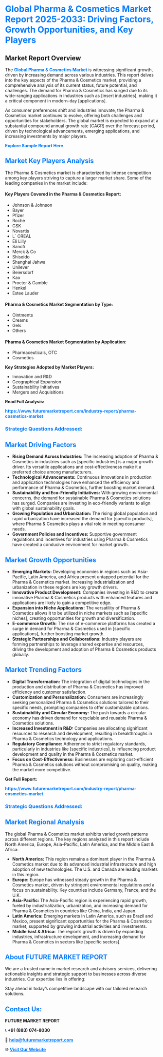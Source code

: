 <h1 style="color: #007BFF;">Global Pharma & Cosmetics Market Report 2025-2033: Driving Factors, Growth Opportunities, and Key Players</h1>

<section id="overview">
<h2>Market Report Overview</h2>
<p>The <a href="https://www.futuremarketreport.com/industry-report/pharma-cosmetics-market" style="color: #007BFF; text-decoration: none;"><strong>Global Pharma & Cosmetics Market</strong></a> is witnessing significant growth, driven by increasing demand across various industries. This report delves into the key aspects of the Pharma & Cosmetics market, providing a comprehensive analysis of its current status, future potential, and challenges. The demand for Pharma & Cosmetics has surged due to its wide-ranging applications in industries such as [insert industries], making it a critical component in modern-day [applications].</p>
<p>As consumer preferences shift and industries innovate, the Pharma & Cosmetics market continues to evolve, offering both challenges and opportunities for stakeholders. The global market is expected to expand at a substantial compound annual growth rate (CAGR) over the forecast period, driven by technological advancements, emerging applications, and increasing investments by major players.</p>
</section>

<section id="overview">
<p><a href="https://www.futuremarketreport.com/request-sample/reportId=80437" style="color: #007BFF; text-decoration: none;"><strong>Explore Sample Report Here</strong></a></p>
</section>

<section id="key-players">
<h2 style="color: #007BFF;">Market Key Players Analysis</h2>
<p>The Pharma & Cosmetics market is characterized by intense competition among key players striving to capture a larger market share. Some of the leading companies in the market include:</p>
<h4>Key Players Covered in the Pharma & Cosmetics Report:</h4>
<ul><li>Johnson &amp; Johnson</li><li>Bayer</li><li>Pfizer</li><li>Roche</li><li>GSK</li><li>Novartis</li><li>L` OREAL</li><li>Eli Lilly</li><li>Sanofi</li><li>Merck &amp; Co</li><li>Shiseido</li><li>Shanghai Jahwa</li><li>Unilever</li><li>Beiersdorf</li><li>Kao</li><li>Procter &amp; Gamble</li><li>Henkel</li><li>Estee Lauder</li></ul>
<h4>Pharma & Cosmetics Market Segmentation by Type:</h4>
<ul><li>Ointments</li><li>Creams</li><li>Gels</li><li>Others</li></ul>

<h4>Pharma & Cosmetics Market Segmentation by Application:</h4>
<ul><li>Pharmaceuticals, OTC</li><li>Cosmetics</li></ul>
<p><strong>Key Strategies Adopted by Market Players:</strong></p>
<ul>
<li>Innovation and R&D</li>
<li>Geographical Expansion</li>
<li>Sustainability Initiatives</li>
<li>Mergers and Acquisitions</li>
</ul>
</section>

<section>
<p><strong>Read Full Analysis: </strong></p><a href="https://www.futuremarketreport.com/industry-report/pharma-cosmetics-market" style="color: #007BFF; text-decoration: none;"><strong>https://www.futuremarketreport.com/industry-report/pharma-cosmetics-market</strong></a>
<h3 style="color: #007BFF;">Strategic Questions Addressed:</h3>
</section>

<section id="driving-factors">
<h2 style="color: #007BFF;">Market Driving Factors</h2>
<ul>
<li><strong>Rising Demand Across Industries:</strong> The increasing adoption of Pharma & Cosmetics in industries such as [specific industries] is a major growth driver. Its versatile applications and cost-effectiveness make it a preferred choice among manufacturers.</li>
<li><strong>Technological Advancements:</strong> Continuous innovations in production and application technologies have enhanced the efficiency and performance of Pharma & Cosmetics, further boosting market demand.</li>
<li><strong>Sustainability and Eco-Friendly Initiatives:</strong> With growing environmental concerns, the demand for sustainable Pharma & Cosmetics solutions has surged. Companies are investing in eco-friendly variants to align with global sustainability goals.</li>
<li><strong>Growing Population and Urbanization:</strong> The rising global population and rapid urbanization have increased the demand for [specific products], where Pharma & Cosmetics plays a vital role in meeting consumer needs.</li>
<li><strong>Government Policies and Incentives:</strong> Supportive government regulations and incentives for industries using Pharma & Cosmetics have created a conducive environment for market growth.</li>
</ul>
</section>

<section id="growth-opportunities">
<h2 style="color: #007BFF;">Market Growth Opportunities</h2>
<ul>
<li><strong>Emerging Markets:</strong> Developing economies in regions such as Asia-Pacific, Latin America, and Africa present untapped potential for the Pharma & Cosmetics market. Increasing industrialization and urbanization in these regions are key growth drivers.</li>
<li><strong>Innovative Product Development:</strong> Companies investing in R&D to create innovative Pharma & Cosmetics products with enhanced features and applications are likely to gain a competitive edge.</li>
<li><strong>Expansion into Niche Applications:</strong> The versatility of Pharma & Cosmetics allows it to be utilized in niche markets such as [specific niches], creating opportunities for growth and diversification.</li>
<li><strong>E-commerce Growth:</strong> The rise of e-commerce platforms has created a surge in demand for Pharma & Cosmetics used in [specific applications], further boosting market growth.</li>
<li><strong>Strategic Partnerships and Collaborations:</strong> Industry players are forming partnerships to leverage shared expertise and resources, driving the development and adoption of Pharma & Cosmetics products globally.</li>
</ul>
</section>

<section id="trending-factors">
<h2 style="color: #007BFF;">Market Trending Factors</h2>
<ul>
<li><strong>Digital Transformation:</strong> The integration of digital technologies in the production and distribution of Pharma & Cosmetics has improved efficiency and customer satisfaction.</li>
<li><strong>Customization and Personalization:</strong> Consumers are increasingly seeking personalized Pharma & Cosmetics solutions tailored to their specific needs, prompting companies to offer customizable options.</li>
<li><strong>Sustainability and Circular Economy:</strong> The push towards a circular economy has driven demand for recyclable and reusable Pharma & Cosmetics solutions.</li>
<li><strong>Increased Investment in R&D:</strong> Companies are allocating significant resources to research and development, resulting in breakthroughs in Pharma & Cosmetics technology and applications.</li>
<li><strong>Regulatory Compliance:</strong> Adherence to strict regulatory standards, particularly in industries like [specific industries], is influencing product development and quality in the Pharma & Cosmetics market.</li>
<li><strong>Focus on Cost-Effectiveness:</strong> Businesses are exploring cost-efficient Pharma & Cosmetics solutions without compromising on quality, making the market more competitive.</li>
</ul>
</section>

<section>
<p><strong>Get Full Report: </strong></p><a href="https://www.futuremarketreport.com/industry-report/pharma-cosmetics-market" style="color: #007BFF; text-decoration: none;"><strong>https://www.futuremarketreport.com/industry-report/pharma-cosmetics-market</strong></a>
<h3 style="color: #007BFF;">Strategic Questions Addressed:</h3>
</section>


<section id="regional-analysis">
<h2 style="color: #007BFF;">Market Regional Analysis</h2>
<p>The global Pharma & Cosmetics market exhibits varied growth patterns across different regions. The key regions analyzed in this report include North America, Europe, Asia-Pacific, Latin America, and the Middle East & Africa:</p>
<ul>
<li><strong>North America:</strong> This region remains a dominant player in the Pharma & Cosmetics market due to its advanced industrial infrastructure and high adoption of new technologies. The U.S. and Canada are leading markets in this region.</li>
<li><strong>Europe:</strong> Europe has witnessed steady growth in the Pharma & Cosmetics market, driven by stringent environmental regulations and a focus on sustainability. Key countries include Germany, France, and the U.K.</li>
<li><strong>Asia-Pacific:</strong> The Asia-Pacific region is experiencing rapid growth, fueled by industrialization, urbanization, and increasing demand for Pharma & Cosmetics in countries like China, India, and Japan.</li>
<li><strong>Latin America:</strong> Emerging markets in Latin America, such as Brazil and Mexico, present significant opportunities for the Pharma & Cosmetics market, supported by growing industrial activities and investments.</li>
<li><strong>Middle East & Africa:</strong> The region’s growth is driven by expanding industries, infrastructure development, and increasing demand for Pharma & Cosmetics in sectors like [specific sectors].</li>
</ul>
</section>

<footer>
<h2 style="color: #007BFF;">About FUTURE MARKET REPORT</h2>
<p>We are a trusted name in market research and advisory services, delivering actionable insights and strategic support to businesses across diverse industries. Our expertise lies in offering:</p>

<p>Stay ahead in today’s competitive landscape with our tailored research solutions.</p>

<h2 style="color: #007BFF;">Contact Us:</h2>
<p><strong>FUTURE MARKET REPORT</strong></p>
<p>📞 <strong>+91 (883) 074-8030</strong></p>
<p>📧 <strong><a href="mailto:help@futuremarketreport.com" style="color: #007BFF;">help@futuremarketreport.com</a></strong></p>
<p>🌐 <strong><a href="https://www.futuremarketreport.com/" style="color: #007BFF;">Visit Our Website</a></strong></p>
</footer>